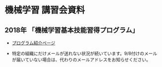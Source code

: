 # 機械学習 講習会資料

## 2018年 「機械学習基本技能習得プログラム」

* [プログラム紹介ページ](http://masahiroaraki.github.io/program18a/)

* 特定の組織にだけメールが送れない状況が続いています。9/8付けのメールが届いていない場合は、代わりのメールアドレスをお知らせください。
